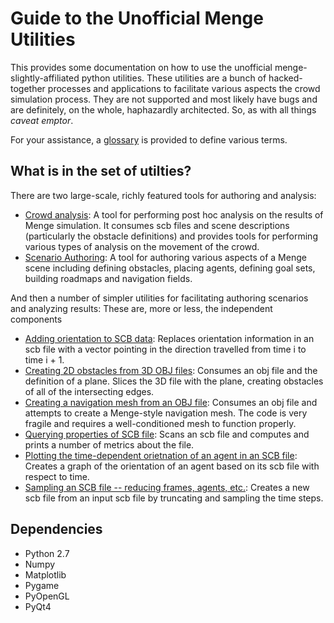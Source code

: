 # Guide to the Unofficial Menge Utilities

This provides some documentation on how to use the unofficial menge-slightly-affiliated python utilities.  These utilities are a bunch of hacked-together processes and applications to facilitate various aspects the crowd simulation process.  They are not supported and most likely have bugs and are definitely, on the whole, haphazardly architected.  So, as with all things _caveat emptor_.

For your assistance, a [glossary](glossary.md) is provided to define various terms.

## What is in the set of utilties?

There are two large-scale, richly featured tools for authoring and analysis:
  - [Crowd analysis](analyze_crowd.md): A tool for performing post hoc analysis on the results of Menge simulation.  It consumes scb files
  and scene descriptions (particularly the obstacle definitions) and provides tools for performing various types of 
  analysis on the movement of the crowd.
  - [Scenario Authoring](roadmap_builder.md): A tool for authoring various aspects of a Menge scene including defining obstacles, placing 
  agents, defining goal sets, building roadmaps and navigation fields.

And then a number of simpler utilities for facilitating authoring scenarios and analyzing results:
These are, more or less, the independent components
  - [Adding orientation to SCB data](fake_rotation.md): Replaces orientation information in an scb file with a vector pointing in the direction travelled from time i to time i + 1.
  - [Creating 2D obstacles from 3D OBJ files](obj_slice.md): Consumes an obj file and the definition of a plane.  Slices the 3D file with the plane, creating obstacles of all of the intersecting edges.
  - [Creating a navigation mesh from an OBJ file](obj_to_navmesh.md): Consumes an obj file and attempts to create a Menge-style navigation mesh.  The code is very fragile and requires a well-conditioned mesh to function properly.
  - [Querying properties of SCB file](scb_metric.md): Scans an scb file and computes and prints a number of metrics about the file.
  - [Plotting the time-dependent orietnation of an agent in an SCB file](scb_plot_orient.md): Creates a graph of the orientation of an agent based on its scb file with respect to time.
  - [Sampling an SCB file -- reducing frames, agents, etc.](scb_slice.md): Creates a new scb file from an input scb file by truncating and sampling the time steps.
  
## Dependencies
  - Python 2.7
  - Numpy
  - Matplotlib
  - Pygame
  - PyOpenGL
  - PyQt4

